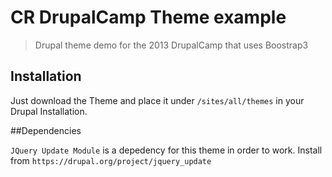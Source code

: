 # CR DrupalCamp Theme example

> Drupal theme demo for the 2013 DrupalCamp that uses Boostrap3


## Installation


Just download the Theme and place it under `/sites/all/themes` in your Drupal Installation.


##Dependencies

`JQuery Update Module` is a depedency for this theme in order to work. Install from `https://drupal.org/project/jquery_update`




